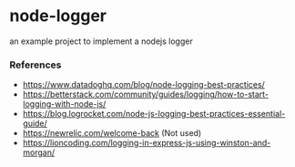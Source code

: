 # node-logger
an example project to implement a nodejs logger

### References
 - https://www.datadoghq.com/blog/node-logging-best-practices/
 - https://betterstack.com/community/guides/logging/how-to-start-logging-with-node-js/
 - https://blog.logrocket.com/node-js-logging-best-practices-essential-guide/
 - https://newrelic.com/welcome-back (Not used)
 - https://lioncoding.com/logging-in-express-js-using-winston-and-morgan/
